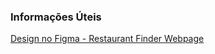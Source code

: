 ### Informações Úteis
[Design no Figma - Restaurant Finder Webpage](https://www.figma.com/design/9pHTAgovk1I00JQpDXWhS7/Restaurant-Finder-Webpage-(Community)?node-id=1-3&node-type=canvas&t=X0qXIEmUgtNTIdLE-0)
